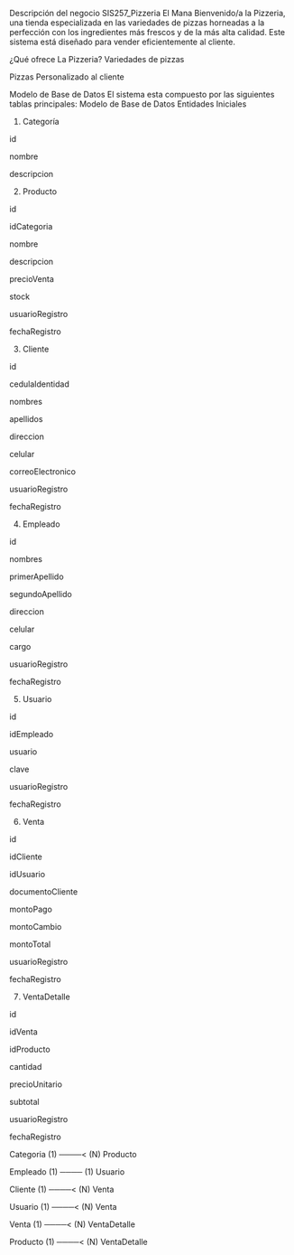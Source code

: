 Descripción del negocio SIS257_Pizzeria El Mana
Bienvenido/a la Pizzeria, una tienda especializada en las variedades de pizzas horneadas a la perfección con los ingredientes más frescos y de la más alta calidad. Este sistema está diseñado para vender eficientemente al cliente.

¿Qué ofrece La Pizzeria?
Variedades de pizzas 

Pizzas Personalizado al cliente 

Modelo de Base de Datos
El sistema esta compuesto por las siguientes tablas principales:
Modelo de Base de Datos
Entidades Iniciales

1. Categoría

id

nombre

descripcion

2. Producto

id

idCategoria

nombre

descripcion

precioVenta

stock

usuarioRegistro

fechaRegistro

3. Cliente

id

cedulaIdentidad

nombres

apellidos

direccion

celular

correoElectronico

usuarioRegistro

fechaRegistro

4. Empleado

id

nombres

primerApellido

segundoApellido

direccion

celular

cargo

usuarioRegistro

fechaRegistro

5. Usuario

id

idEmpleado

usuario

clave

usuarioRegistro

fechaRegistro

6. Venta

id

idCliente

idUsuario

documentoCliente

montoPago

montoCambio

montoTotal

usuarioRegistro

fechaRegistro

7. VentaDetalle

id

idVenta

idProducto

cantidad

precioUnitario

subtotal

usuarioRegistro

fechaRegistro

Categoria (1) ────< (N) Producto

Empleado (1) ──── (1) Usuario

Cliente (1) ────< (N) Venta

Usuario (1) ────< (N) Venta

Venta (1) ────< (N) VentaDetalle

Producto (1) ────< (N) VentaDetalle

